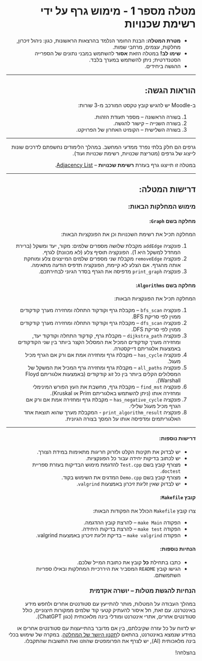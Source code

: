 <div dir="rtl">

# מטלה מספר 1 - מימוש גרף על ידי רשימת שכנויות

* **מטרת המטלה:** הבנת החומר הנלמד בהרצאות הראשונות, כגון: ניהול זיכרון, מחלקות, עצמים, מרחבי שמות.
* **שימו לב!** במטלה הזאת **אסור** להשתמש במבני נתונים של הספרייה הסטנדרטית; ניתן להשתמש במערך בלבד.
* ההגשה ביחידים.

---

## הוראות הגשה:

ב-Moodle יש להגיש קובץ טקסט המורכב מ-3 שורות:
  1. בשורה הראשונה – מספר תעודת הזהות.
  2. בשורה השנייה – קישור להגשה.
  3. בשורה השלישית – הקומיט האחרון של הפרויקט.

---

גרפים הם חלק בלתי נפרד ממדעי המחשב. במהלך הלימודים נחשפתם לדרכים שונות לייצוג של גרפים (מטריצת שכנויות, רשימת שכנויות ועוד).

במטלה זו תייצגו גרף בעזרת **רשימת שכנויות** – [Adjacency List](https://en.wikipedia.org/wiki/Adjacency_list).

---

## דרישות המטלה:

### מימוש המחלקות הבאות:

#### מחלקה בשם `Graph`:
המחלקה תכיל את רשימת השכנויות וכן את הפונקציות הבאות:
1. פונקציה  `addEdge`  מקבלת שלושה מספרים שלמים: מקור, יעד ומשקל (ברירת המחדל למשקל היא 1). הפונקציה תוסיף צלע (לא מכוונת) לגרף.
2. פונקציה  `removeEdge` מקבלת שני מספרים שלמים המייצגים צלע ומוחקת אותה מהגרף. אם הצלע לא קיימת, הפונקציה תדפיס הודעה מתאימה.
3. פונקציה  `print_graph` מדפיסה את הגרף בסדר הגיוני לבחירתכם.

#### מחלקה בשם `Algorithms`:
המחלקה תכיל את הפונקציות הבאות:
1. פונקציה `bfs_scan` – מקבלת גרף וקודקוד התחלה ומחזירה מערך קודקודים ממוין לפי סריקת BFS.
2. פונקציה `dfs_scan` – מקבלת גרף וקודקוד התחלה ומחזירה מערך קודקודים ממוין לפי סריקת DFS.
3. פונקציה `dijkstra_path` – מקבלת גרף, קודקוד התחלה וקודקוד יעד, ומחזירה מערך קודקודים המכיל את המסלול הקצר ביותר בין שני הקודקודים באמצעות אלגוריתם דייקסטרה.
4. פונקציה `has_cycle` – מקבלת גרף ומחזירה אמת אם ורק אם הגרף מכיל מעגל.
5. פונקציה `all_paths` – מקבלת גרף ומחזירה גרף המכיל את המשקל של המסלולים הקלים ביותר בין כל זוג קודקודים (באמצעות אלגוריתם Floyd Warshall).
6. פונקציה `find_mst` – מקבלת גרף, מחשבת את העץ הפורש המינימלי ומחזירה אותו (ניתן להשתמש באלגוריתם Prim או Kruskal). 
7. פונקציה `has_negative_cycle` – מקבלת גרף ומחזירה אמת אם ורק אם הגרף מכיל מעגל שלילי.
8. פונקציה `print_algorithm_result` - המקבלת מערך שהוא תוצאת אחד האלגוריתמים ומדפיסה אותו על המסך בצורה הגיונית.

---

#### דרישות נוספות:
- יש לבדוק את תקינות הקלט ולזרוק חריגות מתאימות במידת הצורך.
- יש לכתוב בדיקות יחידה עבור כל הפונקציות.
- מצורף קובץ בשם `Test.cpp` להדגמת מימוש הבדיקות בעזרת ספריית `doctest`.
- מצורף קובץ בשם `Demo.cpp` המדגים את השימוש בקוד.
- יש לבדוק שאין זליגת זיכרון באמצעות `valgrind`.

#### קובץ `Makefile`:
צרו קובץ `Makefile` הכולל את הפקודות הבאות:
- הפקודה `make Main` – להרצת קובץ ההדגמה.
- הפקודה `make test` – להרצת בדיקות היחידה.
- הפקודה `make valgrind` – בדיקת זליגת זיכרון באמצעות valgrind.

#### הנחיות נוספות:
- כתבו בתחילת **כל** קובץ את כתובת המייל שלכם.
- הגישו קובץ `README` המסביר את היררכיית המחלקות ובאילו ספריות השתמשתם.

### הנחיות להגשת מטלות – יושרה אקדמית

במהלך העבודה על המטלות, מותר להתייעץ עם סטודנטים אחרים ולחפש מידע באינטרנט. עם זאת, חל איסור להעתיק קטעי קוד שלמים ממקורות חיצוניים, כולל סטודנטים אחרים, אתרי אינטרנט ומודלי בינה מלאכותית (כגון ChatGPT).

יש לדווח על כל עזרה שקיבלתם, בין אם מדובר בהתייעצות עם סטודנטים אחרים או במידע שנמצא באינטרנט, בהתאם ל[תקנון היושר של המחלקה](https://www.ariel.ac.il/wp/cs/wp-content/uploads/sites/88/2020/08/Guidelines-for-Academic-Integrity.pdf).
במקרה של שימוש בכלי בינה מלאכותית (AI), יש לצרף את הפרומפטים שהוזנו ואת התשובות שהתקבלו.

בהצלחה!

</div>

